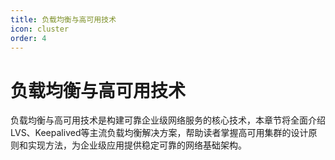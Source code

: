 ```yaml
---
title: 负载均衡与高可用技术
icon: cluster
order: 4
---
```


# 负载均衡与高可用技术

负载均衡与高可用技术是构建可靠企业级网络服务的核心技术，本章节将全面介绍LVS、Keepalived等主流负载均衡解决方案，帮助读者掌握高可用集群的设计原则和实现方法，为企业级应用提供稳定可靠的网络基础架构。
